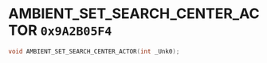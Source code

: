 # AMBIENT_SET_SEARCH_CENTER_ACTOR `0x9A2B05F4`

```cpp
void AMBIENT_SET_SEARCH_CENTER_ACTOR(int _Unk0);
```